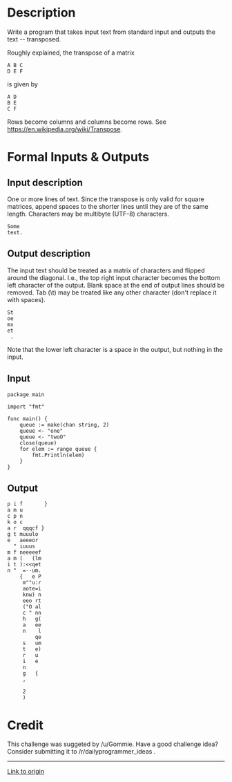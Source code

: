 # Description

Write a program that takes input text from standard input and outputs the text -- transposed.

Roughly explained, the transpose of a matrix

    A B C
    D E F

is given by

    A D
    B E
    C F


Rows become columns and columns become rows. See https://en.wikipedia.org/wiki/Transpose. 

# Formal Inputs & Outputs

## Input description

One or more lines of text. Since the transpose is only valid for square matrices, append spaces to the shorter lines until they are of the same length. Characters may be multibyte (UTF-8) characters.

    Some
    text.

## Output description

The input text should be treated as a matrix of characters and flipped around the diagonal. I.e., the top right input character becomes the bottom left character of the output. Blank space at the end of output lines should be removed. Tab (\t) may be treated like any other character (don't replace it with spaces).

    St
    oe
    mx
    et
     .

Note that the lower left character is a space in the output, but nothing in the input.

## Input 

    package main

    import "fmt"

    func main() {
        queue := make(chan string, 2)
        queue <- "one"
        queue <- "twoO"
        close(queue)
        for elem := range queue {
            fmt.Println(elem)
        }
    }

## Output 

    p i f       }
    a m u
    c p n
    k o c
    a r  qqqcf }
    g t muuulo
    e   aeeeor
      " iuuus
    m f neeeeef
    a m (   (lm
    i t ):<<qet
    n "  =--um.
        {   e P
         m""u:r
         aote=i
         knw) n
         eeo rt
         ("O al
         c " nn
         h   g(
         a   ee
         n    l
             qe
         s   um
         t   e)
         r   u
         i   e
         n
         g   {
         ,

         2
         )

# Credit

This challenge was suggeted by /u/Gommie. Have a good challenge idea? Consider submitting it to /r/dailyprogrammer_ideas .

---

[Link to origin](https://www.reddit.com/r/dailyprogrammer/4msu2x)